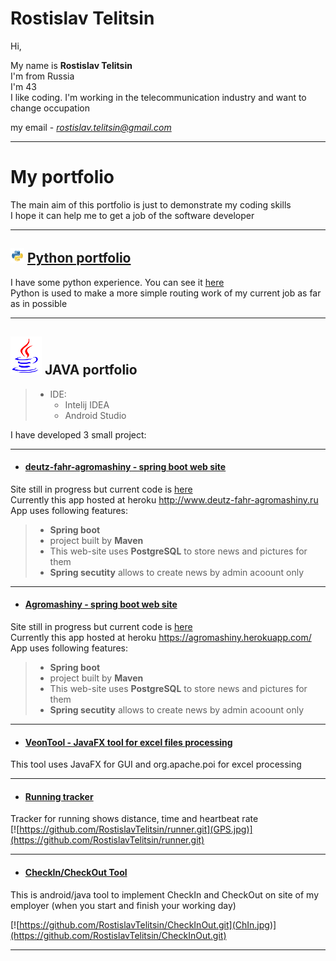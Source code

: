# Rostislav Telitsin
Hi,  

My name is **Rostislav Telitsin**  
I'm from Russia  
I'm 43  
I like coding. I'm working in the telecommunication industry and want to change occupation  

my email - *rostislav.telitsin@gmail.com*  

___

# My portfolio 
The main aim of this portfolio is just to demonstrate my coding skills  
I hope it can help me to get a job of the software developer  

___

## ![alt-Python](python-logo-glassy3.png "Python") [Python portfolio](Python_Poftfolio.github.io) 

I have some python experience. You can see it [here](Python_Poftfolio.github.io)  
Python is used to make a more simple routing work of my current job as far as in possible  

___  

## ![alt-JAVA](Java_logo.png "JAVA") JAVA portfolio
> - IDE: 
>   - Intelij IDEA
>   - Android Studio

I have developed 3 small project:

___  

- #### [deutz-fahr-agromashiny - spring boot web site](https://github.com/RostislavTelitsin/deutz-fahr-agromashiny)

Site still in progress but current code is [here](https://github.com/RostislavTelitsin/agromashiny.git) <br/>
Currently this app hosted at heroku http://www.deutz-fahr-agromashiny.ru <br/>
App uses following features:
> - **Spring boot**
> - project built by **Maven**
> - This web-site uses **PostgreSQL** to store news and pictures for them
> - **Spring secutity** allows to create news by admin acoount only
___  

- #### [Agromashiny - spring boot web site](https://github.com/RostislavTelitsin/agromashiny.git)

Site still in progress but current code is [here](https://github.com/RostislavTelitsin/agromashiny.git) <br/>
Currently this app hosted at heroku https://agromashiny.herokuapp.com/ <br/>
App uses following features:
> - **Spring boot**
> - project built by **Maven**
> - This web-site uses **PostgreSQL** to store news and pictures for them
> - **Spring secutity** allows to create news by admin acoount only

___  

- #### [VeonTool - JavaFX tool for excel files processing](https://github.com/RostislavTelitsin/VeonTool)

This tool uses JavaFX for GUI and org.apache.poi for excel processing


___  

- #### [Running tracker](https://github.com/RostislavTelitsin/runner.git)

Tracker for running shows distance, time and heartbeat rate  
[![https://github.com/RostislavTelitsin/runner.git](GPS.jpg)](https://github.com/RostislavTelitsin/runner.git)


___
- #### [CheckIn/CheckOut Tool](https://github.com/RostislavTelitsin/CheckInOut.git)

This is android/java tool to implement CheckIn and CheckOut on site of my employer (when you start and finish your working day)

[![https://github.com/RostislavTelitsin/CheckInOut.git](ChIn.jpg)](https://github.com/RostislavTelitsin/CheckInOut.git)

___





